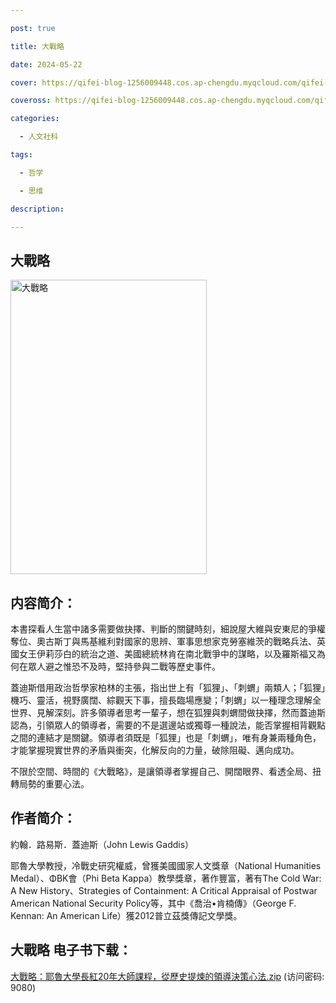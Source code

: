 ```yaml
---

post: true

title: 大戰略

date: 2024-05-22

cover: https://qifei-blog-1256009448.cos.ap-chengdu.myqcloud.com/qifei-blog/6638424a0ea9cb1403a6e7a0.jpg

coveross: https://qifei-blog-1256009448.cos.ap-chengdu.myqcloud.com/qifei-blog/6638424a0ea9cb1403a6e7a0.jpg

categories:

  - 人文社科

tags:

  - 哲学 

  - 思维

description: 

---
```




## 大戰略 

<img fetchpriority="high" decoding="async" class="aligncenter loaded" src="https://qifei-blog-1256009448.cos.ap-chengdu.myqcloud.com/qifei-blog/6638424a0ea9cb1403a6e7a0.jpg  " alt="大戰略 " width="314" height="471" style="cursor: zoom-in;" data-was-processed="true">

## 内容简介：

本書探看人生當中諸多需要做抉擇、判斷的關鍵時刻，細說屋大維與安東尼的爭權奪位、奧古斯丁與馬基維利對國家的思辨、軍事思想家克勞塞維茨的戰略兵法、英國女王伊莉莎白的統治之道、美國總統林肯在南北戰爭中的謀略，以及羅斯福又為何在眾人避之惟恐不及時，堅持參與二戰等歷史事件。

蓋迪斯借用政治哲學家柏林的主張，指出世上有「狐狸」、「刺蝟」兩類人；「狐狸」機巧、靈活，視野廣闊、綜觀天下事，擅長臨場應變；「刺蝟」以一種理念理解全世界、見解深刻。許多領導者思考一輩子，想在狐狸與刺蝟間做抉擇，然而蓋迪斯認為，引領眾人的領導者，需要的不是選邊站或獨尊一種說法，能否掌握相背觀點之間的連結才是關鍵。領導者須既是「狐狸」也是「刺蝟」，唯有身兼兩種角色，才能掌握現實世界的矛盾與衝突，化解反向的力量，破除阻礙、邁向成功。

不限於空間、時間的《大戰略》，是讓領導者掌握自己、開闊眼界、看透全局、扭轉局勢的重要心法。

## 作者简介：

約翰．路易斯．蓋迪斯（John Lewis Gaddis）

耶魯大學教授，冷戰史研究權威，曾獲美國國家人文獎章（National Humanities Medal）、ΦΒΚ會（Phi Beta Kappa）教學獎章，著作豐富，著有The Cold War: A New History、Strategies of Containment: A Critical Appraisal of Postwar American National Security Policy等，其中《喬治•肯楠傳》（George F. Kennan: An American Life）獲2012普立茲獎傳記文學獎。

## 大戰略 电子书下载：

<a href="https://url54.ctfile.com/f/18000254-1242201430-a3e856?p=9080" target="_blank" rel="noopener">大戰略：耶魯大學長紅20年大師課程，從歷史提煉的領導決策心法.zip</a> (访问密码: 9080)



                    